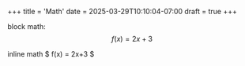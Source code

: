 +++
title = 'Math'
date = 2025-03-29T10:10:04-07:00
draft = true
+++

block math:
$$
f(x) = 2x + 3
$$


inline math $ f(x) = 2x+3 $
